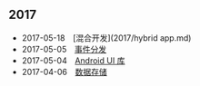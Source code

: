 ## 2017
- 2017-05-18　[混合开发](2017/hybrid app.md)
- 2017-05-05　[事件分发](2017/event-dispatch.md)
- 2017-05-04　[Android UI 库](2017/github-android-ui.md)
- 2017-04-06　[数据存储](2017/data_storage.md)



